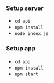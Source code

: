 ### Setup server
* ``cd api``
* ``npm install``
* ``node index.js``

### Setup app
* ``cd app``
* ``npm install``
* ``npm start``
